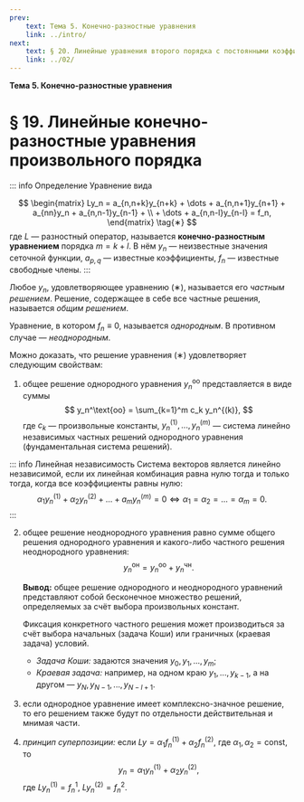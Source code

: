 ```yaml
---
prev:
    text: Тема 5. Конечно-разностные уравнения
    link: ../intro/
next:
    text: § 20. Линейные уравнения второго порядка с постоянными коэффициентами
    link: ../02/
---
```


**Тема 5. Конечно-разностные уравнения**

# § 19. Линейные конечно-разностные уравнения произвольного порядка

::: info Определение
Уравнение вида

$$
\begin{matrix}
    Ly_n = a_{n,n+k}y_{n+k} + \dots + a_{n,n+1}y_{n+1} + a_{nn}y_n + a_{n,n-1}y_{n-1} + \\
    + \dots + a_{n,n-l}y_{n-l} = f_n,
\end{matrix}
\tag{∗}
$$
где $L$ — разностный оператор, называется **конечно-разностным уравнением** порядка $m=k+l$. В нём $y_n$ — неизвестные значения сеточной функции, $a_{p,q}$ — известные коэффициенты, $f_n$ — известные свободные члены. 
:::

Любое $y_n$, удовлетворяющее уравнению $(∗)$, называется его *частным решением*. Решение, содержащее в себе все частные решения, называется *общим решением*.

Уравнение, в котором $f_n \equiv 0$, называется *однородным*. В противном случае — *неоднородным*.

Можно доказать, что решение уравнения $(∗)$ удовлетворяет следующим свойствам:
1. общее решение однородного уравнения $y_n^\text{oo}$ представляется в виде суммы
   $$ y_n^\text{oo} = \sum_{k=1}^m c_k y_n^{(k)}, $$
   где $c_k$ — произвольные константы, $y_n^{(1)}, ..., y_n^{(m)}$ — система линейно независимых частных решений однородного уравнения (фундаментальная система решений).

::: info Линейная независимость
Система векторов является линейно независимой, если их линейная комбинация равна нулю тогда и только тогда, когда все коэффициенты равны нулю:
$$
\alpha_1y_n^{(1)} + \alpha_2y_n^{(2)} + \dots + a_my_n^{(m)} = 0 \iff \alpha_1 = \alpha_2 = \dots = \alpha_m = 0.
$$
:::

2. общее решение неоднородного уравнения равно сумме общего решения однородного уравнения и какого-либо частного решения неоднородного уравнения:
   $$ y_n^\text{он} = y_n^\text{oo} + y_n^\text{чн}. $$

   **Вывод:** общее решение однородного и неоднородного уравнений представляют собой бесконечное множество решений, определяемых за счёт выбора произвольных констант.

   Фиксация конкретного частного решения может производиться за счёт выбора начальных (задача Коши) или граничных (краевая задача) условий.

   * *Задача Коши:* задаются значения $y_0, y_1, ..., y_m$;
   * *Краевая задача:* например, на одном краю $y_1, ..., y_{k-1}$, а на другом — $y_N, y_{N-1}, ..., y_{N-l+1}$.

3. если однородное уравнение имеет комплексно-значное решение, то его решением также будут по отдельности действительная и мнимая части.

4. *принцип суперпозиции:* если $Ly = \alpha_1 f_n^{(1)} + \alpha_2f_n^{(2)}$, где $\alpha_1, \alpha_2 = \text{const}$, то
   $$ y_n = \alpha_1y_n^{(1)} + \alpha_2y_n^{(2)}, $$
   где $Ly_n^{(1)} = f_n^1$, $Ly_n^{(2)} = f_n^2$.